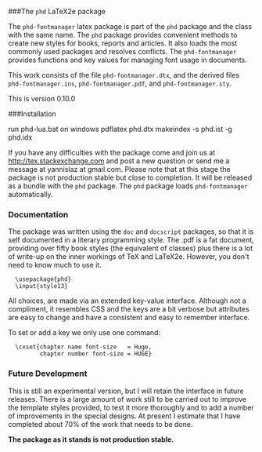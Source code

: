 ###The `phd` LaTeX2e package

The `phd-fontmanager` latex package is part of the `phd` package
and the class with the same name. The `phd` package provides
convenient methods to create new styles for books, reports
and articles. It also loads the most commonly used packages
and resolves conflicts. The `phd-fontmanager` provides functions
and key values for managing font usage in documents.

This work consists of the file  `phd-fontmanager.dtx`,
and the derived files   `phd-fontmanager.ins`,  `phd-fontmanager.pdf`,
and `phd-fontmanager.sty`.

This is version 0.10.0

###Installation

run
          phd-lua.bat on windows
          pdflatex phd.dtx
          makeindex -s phd.ist -g phd.idx

If you have any difficulties with the package come and join us at
http://tex.stackexchange.com and post a new question
or send me a message at  yannislaz at gmail.com. Please note
that at this stage the package is not production stable but close
to completion. It will be released as a bundle with the `phd` package.
The `phd` package loads `phd-fontmanager` automatically.

### Documentation

The package was written using the `doc` and `docscript` packages,
so that it is self documented in a literary programming style.
The .pdf is a fat document, providing over fifty book styles (the
equivalent of classes) plus there is a lot of write-up on the inner
workings of TeX and LaTeX2e. However, you don't need to know much
to use it.

      \usepackage{phd}
      \input{style13}

All choices, are made via an extended key-value interface.
Although not a compliment, it resembles CSS and the keys are a bit verbose but
attributes are easy to change and have a consistent and easy to remember interface.

To set or add a key we only use one command:

      \cxset{chapter name font-size   = Huge,
             chapter number font-size = HUGE}

### Future Development

This is still an experimental version, but I will retain the
interface in future releases. There is a large amount of
work still to be carried out to improve the template styles
provided, to test it more thoroughly and to add a number of
improvements in the special designs. At present I estimate
that I have completed about 70% of the work that needs
to be done.

__The package as it stands is not production stable.__




